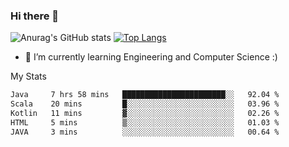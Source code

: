 ### Hi there 👋

![Anurag's GitHub stats](https://github-readme-stats.vercel.app/api?username=MatteoIorio11&show_icons=true&theme=dark) 
[![Top Langs](https://github-readme-stats.vercel.app/api/top-langs/?username=MatteoIorio11&theme=dark)](https://github.com/MatteoIorio11/github-readme-stats)

- 🌱 I’m currently learning Engineering and Computer Science :)

<!--
**MatteoIorio11/MatteoIorio11** is a ✨ _special_ ✨ repository because its `README.md` (this file) appears on your GitHub profile.

Here are some ideas to get you started:

- 🔭 I’m currently working on ...
- 🌱 I’m currently learning ...
- 👯 I’m looking to collaborate on ...
- 🤔 I’m looking for help with ...
- 💬 Ask me about ...
- 📫 How to reach me: ...
- 😄 Pronouns: ...
- ⚡ Fun fact: ...
-->
My Stats
<!--START_SECTION:waka-->

```txt
Java     7 hrs 58 mins   ███████████████████████░░   92.04 %
Scala    20 mins         █░░░░░░░░░░░░░░░░░░░░░░░░   03.96 %
Kotlin   11 mins         ▓░░░░░░░░░░░░░░░░░░░░░░░░   02.26 %
HTML     5 mins          ▒░░░░░░░░░░░░░░░░░░░░░░░░   01.03 %
JAVA     3 mins          ░░░░░░░░░░░░░░░░░░░░░░░░░   00.64 %
```

<!--END_SECTION:waka-->
